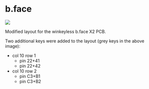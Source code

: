 # b.face

![](https://user-images.githubusercontent.com/26496/61170794-bf8a2c80-a56e-11e9-893f-f1766e7a9a04.png)

Modified layout for the winkeyless b.face X2 PCB.

Two additional keys were added to the layout (grey keys in the above image):
- col 10 row 1
	- pin 22+41
	- pin 22+42
- col 10 row 2
	- pin C3+B1
	- pin C3+B2
